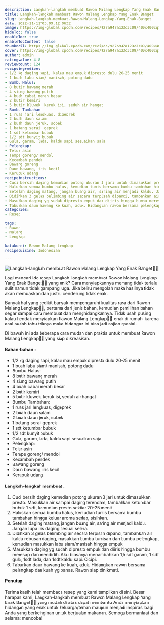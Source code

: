 ```yaml
---
description: Langkah-langkah membuat Rawon Malang Lengkap Yang Enak Banget"
title: Langkah-langkah membuat Rawon Malang Lengkap Yang Enak Banget
slug: Langkah-langkah-membuat-Rawon-Malang-Lengkap-Yang-Enak-Banget
date: 2022-11-11T03:09:12.063Z
image: https://img-global.cpcdn.com/recipes/927a947a123c3c09/400x400cq70/photo.jpg
hideToc: false
enableToc: true
enableTocContent: false
thumbnail: https://img-global.cpcdn.com/recipes/927a947a123c3c09/400x400cq70/photo.jpg
cover: https://img-global.cpcdn.com/recipes/927a947a123c3c09/400x400cq70/photo.jpg
author: admin
ratingvalue: 4.8
reviewcount: 124
recipeingredient:
- 1/2 kg daging sapi, kalau mau empuk dipresto dulu 20-25 menit
- 1 buah labu siam/ manisah, potong dadu
- Bumbu Halus:
- 8 butir bawang merah
- 4 siung bawang putih
- 4 buah cabai merah besar
- 2 butir kemiri
- 5 butir kluwek, keruk isi, seduh air hangat
- Bumbu Tambahan:
- 1 ruas jari lengkuas, digeprek
- 2 buah daun salam
- 2 buah daun jeruk, sobek
- 1 batang serai, geprek
- 1 sdt ketumbar bubuk
- 1/2 sdt kunyit bubuk
- Gula, garam, lada, kaldu sapi sesuaikan saja
- Pelengkap:
- Telur asin
- Tempe goreng/ mendol
- Kecambah pendek
- Bawang goreng
- Daun bawang, iris kecil
- Kerupuk udang
recipeinstructions:
- Cuci bersih daging kemudian potong ukuran 3 jari untuk dimasukkan presto. Masukkan air sampai daging terendam, tambahkan ketumbar bubuk 1 sdt, kemudian presto sekitar 20-25 menit.
- Haluskan semua bumbu halus, kemudian tumis bersama bumbu tambahan hingga keluar aroma sedap, sisihkan.
- Setelah daging matang, jangan buang air, saring air menjadi kaldu. Jangan lupa iris daging sesuai selera.
- Didihkan 3 gelas belimbing air secara terpisah dipanci, tambahkan air kaldu rebusan daging, masukkan bumbu tumisan dan bumbu pelengkap, kemudian masukkan labu siam/manisah hingga empuk.
- Masukkan daging yg sudah dipresto empuk dan diiris hingga bumbu meresap dan mendidih. Aku biasanya menambahkan 1,5 sdt garam, 1 sdt gula, 1sdt lada, dan 1sdt kaldu sapi. Cicipi.
- Taburkan daun bawang ke kuah, aduk. Hidangkan rawon bersama pelengkap dan kuah yg panas. Rawon siap dinikmati.
categories:
- Resep

tags:
- Rawon
- Malang
- Lengkap

katakunci: Rawon Malang Lengkap
recipecuisine: Indonesian

---
```


![Langkah-langkah membuat Rawon Malang Lengkap Yang Enak Banget👩‍🍳](https://img-global.cpcdn.com/recipes/927a947a123c3c09/400x400cq70/photo.jpg)

Lagi mencari ide resep Langkah-langkah membuat Rawon Malang Lengkap Yang Enak Banget👩‍🍳 yang unik? Cara menyiapkannya memang tidak terlalu sulit namun tidak gampang juga. Jika keliru mengolah maka hasilnya tidak akan memuaskan dan justru cenderung tidak enak.

Banyak hal yang sedikit banyak mempengaruhi kualitas rasa dari Rawon Malang Lengkap👩‍🍳, pertama dari jenis bahan, kemudian pemilihan bahan segar sampai cara membuat dan menghidangkannya. Tidak usah pusing kalau hendak menyiapkan Rawon Malang Lengkap👩‍🍳 enak di rumah, karena asal sudah tahu triknya maka hidangan ini bisa jadi sajian spesial.

Di bawah ini ada beberapa cara mudah dan praktis untuk membuat Rawon Malang Lengkap👩‍🍳 yang siap dikreasikan.

<!--inarticleads1-->

#### Bahan-bahan :

- 1/2 kg daging sapi, kalau mau empuk dipresto dulu 20-25 menit
- 1 buah labu siam/ manisah, potong dadu
- Bumbu Halus:
- 8 butir bawang merah
- 4 siung bawang putih
- 4 buah cabai merah besar
- 2 butir kemiri
- 5 butir kluwek, keruk isi, seduh air hangat
- Bumbu Tambahan:
- 1 ruas jari lengkuas, digeprek
- 2 buah daun salam
- 2 buah daun jeruk, sobek
- 1 batang serai, geprek
- 1 sdt ketumbar bubuk
- 1/2 sdt kunyit bubuk
- Gula, garam, lada, kaldu sapi sesuaikan saja
- Pelengkap:
- Telur asin
- Tempe goreng/ mendol
- Kecambah pendek
- Bawang goreng
- Daun bawang, iris kecil
- Kerupuk udang

<!--inarticleads2-->

#### Langkah-langkah membuat :

1. Cuci bersih daging kemudian potong ukuran 3 jari untuk dimasukkan presto. Masukkan air sampai daging terendam, tambahkan ketumbar bubuk 1 sdt, kemudian presto sekitar 20-25 menit.
1. Haluskan semua bumbu halus, kemudian tumis bersama bumbu tambahan hingga keluar aroma sedap, sisihkan.
1. Setelah daging matang, jangan buang air, saring air menjadi kaldu. Jangan lupa iris daging sesuai selera.
1. Didihkan 3 gelas belimbing air secara terpisah dipanci, tambahkan air kaldu rebusan daging, masukkan bumbu tumisan dan bumbu pelengkap, kemudian masukkan labu siam/manisah hingga empuk.
1. Masukkan daging yg sudah dipresto empuk dan diiris hingga bumbu meresap dan mendidih. Aku biasanya menambahkan 1,5 sdt garam, 1 sdt gula, 1sdt lada, dan 1sdt kaldu sapi. Cicipi.
1. Taburkan daun bawang ke kuah, aduk. Hidangkan rawon bersama pelengkap dan kuah yg panas. Rawon siap dinikmati.

#### Penutup

Terima kasih telah membaca resep yang kami tampilkan di sini. Besar harapan kami, Langkah-langkah membuat Rawon Malang Lengkap Yang Enak Banget👩‍🍳 yang mudah di atas dapat membantu Anda menyiapkan hidangan yang enak untuk keluarga/teman maupun menjadi inspirasi bagi Anda yang berkeinginan untuk berjualan makanan. Semoga bermanfaat dan selamat mencoba!